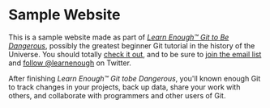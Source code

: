 # Sample Website

This is a sample website made as part of [*Learn Enough™ Git to Be Dangerous*](http://learnenough.com/git-tutorial), possibly the greatest beginner Git tutorial in the history of the Universe. You should totally [check it out](http://learnenough.com/git-tutorial), and to be sure to [join the email list](http://learnenough.com/#email_list) and [follow @learnenough](http://twiiter.com/learnenough) on Twitter. 

After finishing *Learn Enough™ Git tobe Dangerous*, you'll known enough Git to track changes in your projects, back up data, share your work with others, and collaborate with programmers and other users of Git. 